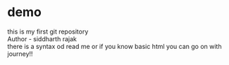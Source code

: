 # demo
this is my first git repository
<br>
Author - siddharth rajak
<br>
there is a syntax od read me or if you know basic html you can go on with journey!!
